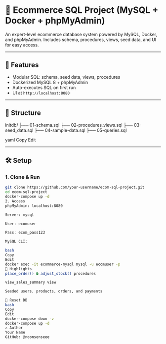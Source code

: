 # 🛒 Ecommerce SQL Project (MySQL + Docker + phpMyAdmin)

An expert-level ecommerce database system powered by MySQL, Docker, and phpMyAdmin. Includes schema, procedures, views, seed data, and UI for easy access.

---

## 🚀 Features

- Modular SQL: schema, seed data, views, procedures
- Dockerized MySQL 8 + phpMyAdmin
- Auto-executes SQL on first run
- UI at `http://localhost:8080`

---

## 📁 Structure

initdb/
├── 01-schema.sql
├── 02-procedures_views.sql
├── 03-seed_data.sql
├── 04-sample-data.sql
├── 05-queries.sql

yaml
Copy
Edit

---

## 🛠️ Setup

### 1. Clone & Run

```bash
git clone https://github.com/your-username/ecom-sql-project.git
cd ecom-sql-project
docker-compose up -d
2. Access
phpMyAdmin: localhost:8080

Server: mysql

User: ecomuser

Pass: ecom_pass123

MySQL CLI:

bash
Copy
Edit
docker exec -it ecommerce-mysql mysql -u ecomuser -p
🧠 Highlights
place_order() & adjust_stock() procedures

view_sales_summary view

Seeded users, products, orders, and payments

🔄 Reset DB
bash
Copy
Edit
docker-compose down -v
docker-compose up -d
✍️ Author
Your Name
GitHub: @noonsenseee
